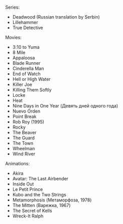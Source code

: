 Series:
  * Deadwood (Russian translation by Serbin)
  * Lillehammer
  * True Detective

Movies:
  * 3:10 to Yuma
  * 8 Mile
  * Appaloosa
  * Blade Runner
  * Cinderella Man
  * End of Watch
  * Hell or High Water
  * Killer Joe
  * Killing Them Softly
  * Locke
  * Heat
  * Nine Days in One Year (Девять дней одного года)
  * Nuevo Orden
  * Point Break
  * Rob Roy (1995)
  * Rocky
  * The Beaver
  * The Guard
  * The Town
  * Wheelman
  * Wind River

Animations:
  * Akira
  * Avatar: The Last Airbender
  * Inside Out
  * Le Petit Prince
  * Kubo and the Two Strings
  * Metamorphosis (Метаморфоза, 1978)
  * The Mitten (Варежка, 1967)
  * The Secret of Kells
  * Wreck-It Ralph
